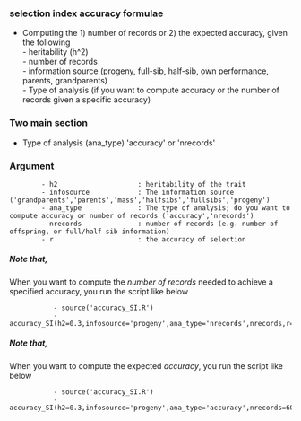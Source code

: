 ### selection index accuracy formulae  

- Computing the 1) number of records or 2) the expected accuracy, given the following  
            - heritability (h^2)  
            - number of records  
            - information source  (progeny, full-sib, half-sib, own performance, parents, grandparents)  
            - Type of analysis (if you want to compute accuracy or the number of records given a specific accuracy)  
            
            
### Two main section  
 - Type of analysis (ana_type)  'accuracy' or 'nrecords'
 
### Argument 
            - h2                    : heritability of the trait
            - infosource            : The information source ('grandparents','parents','mass','halfsibs','fullsibs','progeny') 
            - ana_type              : The type of analysis; do you want to compute accuracy or number of records ('accuracy','nrecords')
            - nrecords              : number of records (e.g. number of offspring, or full/half sib information)
            - r                     : the accuracy of selection 

##### Note that, 
When you want to compute the *number of records* needed to achieve a specified accuracy, you run the script like below  
                        
               - source('accuracy_SI.R')  
               - accuracy_SI(h2=0.3,infosource='progeny',ana_type='nrecords',nrecords,r=0.95)  
               
##### Note that, 
When you want to compute the expected *accuracy*, you run the script like below  
                        
               - source('accuracy_SI.R')
               - accuracy_SI(h2=0.3,infosource='progeny',ana_type='accuracy',nrecords=60,r)
              
              



